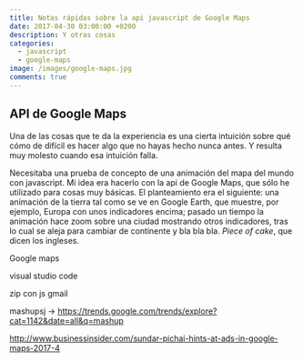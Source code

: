 ```yaml
---
title: Notas rápidas sobre la api javascript de Google Maps
date: 2017-04-30 03:00:00 +0200
description: Y otras cosas
categories:
  - javascript
  - google-maps
image: /images/google-maps.jpg
comments: true
---
```


## API de Google Maps

Una de las cosas que te da la experiencia es una cierta intuición sobre qué cómo de difícil es hacer algo que no hayas hecho nunca antes. Y resulta muy molesto cuando esa intuición falla.

Necesitaba una prueba de concepto de una animación del mapa del mundo con javascript. Mi idea era hacerlo con la api de Google Maps, que sólo he utilizado para cosas muy básicas. El planteamiento era el siguiente: una animación de la tierra tal como se ve en Google Earth, que muestre, por ejemplo, Europa con unos indicadores encima; pasado un tiempo la animación hace zoom sobre una ciudad mostrando otros indicadores, tras lo cual se aleja para cambiar de continente y bla bla bla. _Piece of cake_, que dicen los ingleses.



Google maps

visual studio code

zip con js gmail

mashupsj -> https://trends.google.com/trends/explore?cat=1142&date=all&q=mashup

http://www.businessinsider.com/sundar-pichai-hints-at-ads-in-google-maps-2017-4